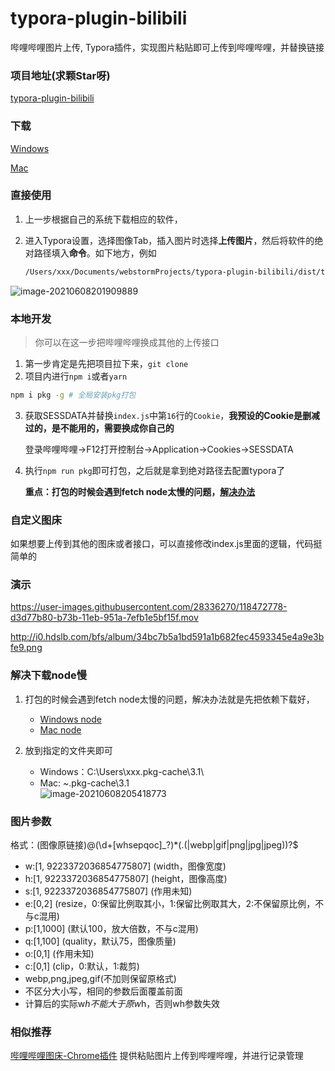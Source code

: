# typora-plugin-bilibili
哔哩哔哩图片上传, Typora插件，实现图片粘贴即可上传到哔哩哔哩，并替换链接

### 项目地址(求颗Star呀)
[typora-plugin-bilibili](https://github.com/xlzy520/typora-plugin-bilibili)



### 下载

[Windows](https://gitee.com/xlzy520/typora-plugin-bilibili/attach_files/729594/download/typora-plugin-bilibili-win.exe)



[Mac](https://gitee.com/xlzy520/typora-plugin-bilibili/attach_files/729595/download/typora-plugin-bilibili-macos)



### 直接使用

1. 上一步根据自己的系统下载相应的软件，

2. 进入Typora设置，选择图像Tab，插入图片时选择**上传图片**，然后将软件的绝对路径填入**命令**。如下地方，例如

   ```bash
   /Users/xxx/Documents/webstormProjects/typora-plugin-bilibili/dist/typora-plugin-bilibili-macos
   ```

![image-20210608201909889](http://i0.hdslb.com/bfs/album/8169b84211ff2adfc7db31b07e6a7bc3ca9d96ad.png)



### 本地开发

>你可以在这一步把哔哩哔哩换成其他的上传接口

1. 第一步肯定是先把项目拉下来，`git clone`
2. 项目内进行`npm i`或者`yarn`

```bash
npm i pkg -g # 全局安装pkg打包
```

3. 获取SESSDATA并替换`index.js`中第`16`行的`Cookie`，**我预设的Cookie是删减过的，是不能用的，需要换成你自己的**

   登录哔哩哔哩→F12打开控制台→Application→Cookies→SESSDATA

4. 执行`npm run pkg`即可打包，之后就是拿到绝对路径去配置typora了

   **重点：打包的时候会遇到fetch node太慢的问题，[解决办法](#解决下载node慢)**



### 自定义图床

如果想要上传到其他的图床或者接口，可以直接修改index.js里面的逻辑，代码挺简单的



### 演示

https://user-images.githubusercontent.com/28336270/118472778-d3d77b80-b73b-11eb-951a-7efb1e5bf15f.mov

http://i0.hdslb.com/bfs/album/34bc7b5a1bd591a1b682fec4593345e4a9e3bfe9.png



### 解决下载node慢

1. 打包的时候会遇到fetch node太慢的问题，解决办法就是先把依赖下载好，
   - [Windows node](https://gitee.com/xlzy520/typora-plugin-bilibili/attach_files/729610/download/fetched-v14.17.0-win-x64)
   - [Mac node](https://gitee.com/xlzy520/typora-plugin-bilibili/attach_files/729611/download/fetched-v14.17.0-macos-x64)

2. 放到指定的文件夹即可
   - Windows：C:\Users\xxx\.pkg-cache\3.1\
   - Mac: ~\.pkg-cache\3.1\
   ![image-20210608205418773](http://i0.hdslb.com/bfs/album/697f8e5458eaf631f300588aa257ace1ef8cad12.png)



### 图片参数

格式：(图像原链接)@(\d+[whsepqoc]_?)*(\.(|webp|gif|png|jpg|jpeg))?$
- w:[1, 9223372036854775807] (width，图像宽度)
- h:[1, 9223372036854775807] (height，图像高度)
- s:[1, 9223372036854775807] (作用未知)
- e:[0,2] (resize，0:保留比例取其小，1:保留比例取其大，2:不保留原比例，不与c混用)
- p:[1,1000] (默认100，放大倍数，不与c混用)
- q:[1,100] (quality，默认75，图像质量)
- o:[0,1] (作用未知)
- c:[0,1] (clip，0:默认，1:裁剪)
- webp,png,jpeg,gif(不加则保留原格式)
- 不区分大小写，相同的参数后面覆盖前面
- 计算后的实际w*h不能大于原w*h，否则wh参数失效


### 相似推荐
[哔哩哔哩图床-Chrome插件](https://github.com/xlzy520/bilibili-img-uploader) 提供粘贴图片上传到哔哩哔哩，并进行记录管理
